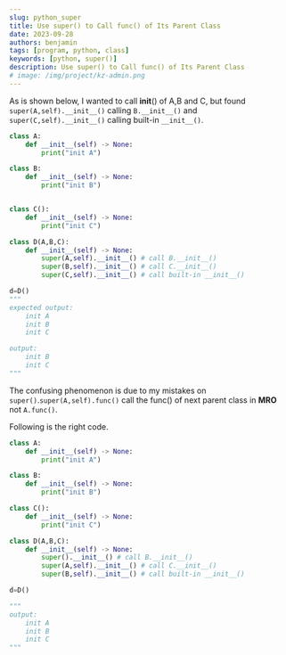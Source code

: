 ```yaml
---
slug: python_super
title: Use super() to Call func() of Its Parent Class
date: 2023-09-28
authors: benjamin
tags: [program, python, class]
keywords: [python, super()]
description: Use super() to Call func() of Its Parent Class
# image: /img/project/kz-admin.png
---
```

<!-- truncate -->


As is shown below, I wanted to call __init__() of A,B and C, but found `super(A,self).__init__()` calling `B.__init__()` and `super(C,self).__init__()` calling built-in `__init__()`.

```python
class A:
    def __init__(self) -> None:
        print("init A")

class B:
    def __init__(self) -> None:
        print("init B")


class C():
    def __init__(self) -> None:
        print("init C")

class D(A,B,C):
    def __init__(self) -> None:
        super(A,self).__init__() # call B.__init__()
        super(B,self).__init__() # call C.__init__()
        super(C,self).__init__() # call built-in __init__()

d=D()
"""
expected output:
    init A
    init B
    init C

output:
    init B
    init C
"""
```


The confusing phenomenon is due to my mistakes on `super()`.`super(A,self).func()` call the func() of next parent class in **MRO** not `A.func()`.

Following is the right code.

```python
class A:
    def __init__(self) -> None:
        print("init A")

class B:
    def __init__(self) -> None:
        print("init B")

class C():
    def __init__(self) -> None:
        print("init C")

class D(A,B,C):
    def __init__(self) -> None:
        super().__init__() # call B.__init__()
        super(A,self).__init__() # call C.__init__()
        super(B,self).__init__() # call built-in __init__()

d=D()

"""
output:
    init A
    init B
    init C
"""
```
